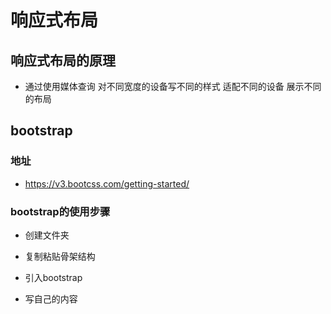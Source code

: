 # 响应式布局

## 响应式布局的原理

- 通过使用媒体查询  对不同宽度的设备写不同的样式 适配不同的设备 展示不同的布局


## bootstrap

### 地址
- https://v3.bootcss.com/getting-started/

### bootstrap的使用步骤

- 创建文件夹

- 复制粘贴骨架结构

- 引入bootstrap

- 写自己的内容